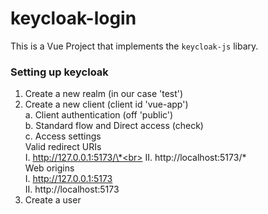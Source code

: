 # keycloak-login
This is a Vue Project that implements the `keycloak-js` libary.

### Setting up keycloak
1. Create a new realm (in our case 'test')
2. Create a new client (client id 'vue-app')<br>
   a. Client authentication (off 'public')<br>
   b. Standard flow and Direct access (check)<br>
   c. Access settings<br>
     Valid redirect URIs<br>
     I. http://127.0.0.1:5173/\*<br>
     II. http://localhost:5173/\*<br>
     Web origins<br>
     I. http://127.0.0.1:5173<br>
     II. http://localhost:5173<br>
3. Create a user<br>
